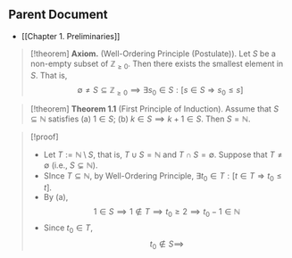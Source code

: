 
## Parent Document
- [[Chapter 1. Preliminaries]]

> [!theorem] **Axiom.** (Well-Ordering Principle (Postulate)).
> Let $S$ be a non-empty subset of $\mathbb{Z}_{\geq 0}$. Then there exists the smallest element in $S$. That is, 
> $$
> \emptyset\neq S\subseteq\mathbb{Z}_{\geq 0}\implies \exists s_0\in S:[s\in S\Rightarrow s_0\leq s]
> $$



> [!theorem] **Theorem 1.1** (First Principle of Induction).
> Assume that $S\subseteq\mathbb{N}$ satisfies
> 	(a) $1\in S$;
> 	(b) $k\in S\implies k+1\in S$.
> Then $S=\mathbb{N}$.

> [!proof]
> - Let $T:=\mathbb{N}\setminus S$, that is, $T\cup S=\mathbb{N}$ and $T\cap S=\emptyset$. Suppose that $T\neq\emptyset$ (i.e., $S\subsetneq\mathbb{N}$).
> - SInce $T\subseteq\mathbb{N}$, by Well-Ordering Principle, $\exists t_0\in T:[t\in T\Rightarrow t_0\leq t]$.
> - By (a), 
> $$
> 1\in S\implies 1\notin T\implies t_0\geq 2\implies t_0-1\in\mathbb{N}
> $$
> - Since $t_0\in T$,
> $$
> t_0\notin S\implies
> $$















